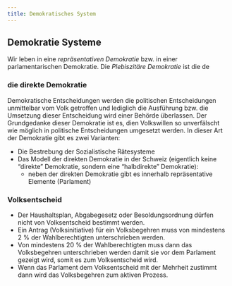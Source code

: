```yaml
---
title: Demokratisches System
---
```

## Demokratie Systeme

Wir leben in eine *repräsentativen Demokratie* bzw. in einer parlamentarischen Demokratie. 
Die *Plebiszitäre Demokratie* ist die de

### die direkte Demokratie 

Demokratische Entscheidungen werden die politischen Entscheidungen unmittelbar vom Volk getroffen 
und lediglich die Ausführung bzw. die Umsetzung dieser Entscheidung wird einer Behörde überlassen. Der Grundgedanke dieser Demokratie ist es, dien Volkswillen so unverfälscht wie möglich in politische Entscheidungen umgesetzt werden. In dieser Art der Demokratie gibt es zwei Varianten:

- Die Bestrebung der Sozialistische Rätesysteme 
- Das Modell der direkten Demokratie in der Schweiz (eigentlich keine “direkte” Demokratie, sondern eine “halbdirekte” Demokratie):
	- neben der direkten Demokratie gibt es innerhalb repräsentative Elemente (Parlament)

### Volksentscheid

- Der Haushaltsplan, Abgabegesetz oder Besoldungsordnung dürfen nicht von Volksentscheid bestimmt werden.
- Ein Antrag (Volksinitiative) für ein Volksbegehren muss von mindestens 2 % der Wahlberechtigten unterschrieben werden. 
- Von mindestens 20 % der Wahlberechtigten muss dann das Volksbegehren unterschrieben werden damit sie vor dem Parlament gezeigt wird, somit es zum Volksentscheid wird.
- Wenn das Parlament dem Volksentscheid mit der Mehrheit zustimmt dann wird das Volksbegehren zum aktiven Prozess. 